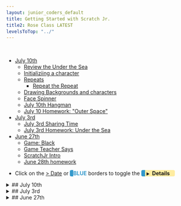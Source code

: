 ```yaml
---
layout: junior_coders_default
title: Getting Started with Scratch Jr.
title2: Rose Class LATEST
levelsToTop: "../"
---
```


<!-- 
- [ ] Proceed to [Archives](./a_mon0500pm-Archives.html) 》 
- [ ] {: style="float: right;"}
- [ ] --> 

<br clear="both">

<div id="toc">

* [July 10th](#july-10th)
  * [Review the Under the Sea](#review-the-under-the-sea)
  * [Initializiing a character](#initializiing-a-character)
  * [Repeats](#repeats)
    * [Repeat the Repeat](#repeat-the-repeat)
  * [Drawing Backgrounds and characters](#drawing-backgrounds-and-characters)
  * [Face Spinner](#face-spinner)
  * [July 10th Hangman](#july-10th-hangman)
  * [July 10 Homework: "Outer Space"](#july-10-homework-outer-space)
* [July 3rd](#july-3rd)
  * [July 3rd Sharing Time](#july-3rd-sharing-time)
  * [July 3rd Homework: Under the Sea](#july-3rd-homework-under-the-sea)
* [June 27th](#june-27th)
  * [Game: Black](#game-black)
  * [Game Teacher Says](#game-teacher-says)
  * [ScratchJr Intro](#scratchjr-intro)
  * [June 28th homework](#june-28th-homework)

</div>

* Click on the [> Date]() or <span style="color: #3399cc;  border-left: 9px solid #3399cc!important;border-radius: 4px 4px; font-weight: bold">BLUE</span> borders to toggle the <span style="background-color:#ffeca0; border-left: 10px solid #3399cc !important;border-radius: 4px 4px;"><b>  &nbsp;<span style="font-size: 70%">▶︎</span>&nbsp;&nbsp;Details&nbsp;&nbsp;&nbsp;&nbsp;</b></span>


<details>
<summary>## July 10th
</summary>

## July 10th

### Review the Under the Sea

We reviewed the homework projects. The original Under teh Sea project can be [downloaded here](./scratchProjects/Y1Q15UndertheSea.sjr).


### Initializiing a character

To set the initial position, visibility, or size of a character:

* **manually** change the position of the character. 

![Initial Position](./images/2020-07-10/20200710InitialPosition.gif)
  
Note in the gif above, if I use a block to change the position, it returns when I press the return button. If I manually move it, it stays.

* **manually** change the visibility 

![Initial Position](./images/2020-07-10/20200710Invisble.gif)

* **manually** change the size 

![Size](./images/2020-07-10/20200710Size.gif)


This is useful if you want a character to start off small, or in a certain position. 

* Rotation **doesn't work**

![Rotation](./images/2020-07-10/20200710Rotation.gif)


### Repeats 

#### Repeat the Repeat

I briefly discussed repeats within repeats:

1. Put some actions in a repeat block.
2. Add something to that, and put that in a repeat block
3. Repeat step 2

Not so interesting at this point.


### Drawing Backgrounds and characters

We reviewed the Drawing Editor to:

* Create circles, squares, and lines 
* Use different thicknesses
* Fill in drawings
* Move drawings
* Change the shape of blocks
* Delete drawings

### Face Spinner

<iframe width="100%" height="315" src="https://www.youtube.com/embed/4r-WH7c5w0M" frameborder="0" allow="accelerometer; autoplay; encrypted-media; gyroscope; picture-in-picture" allowfullscreen></iframe>

[Download here](./scratchProjects/Y1R16Fidgetspinner.sjr)

To practice using the editor, the kids reverse engineered the project above, but then, for fun, we put each other's pictures in the circles to make cool **Face Spinner**. 

Then they made the spinner spin. As a challenge, I proposed making the spinner go fast at first and slower later. Most kids did it this way:

![Rotation](./images/2020-07-10/20200710Fidget.png){: height~"200px"}

### July 10th Hangman

At the end we had a little time left and we played Hangman. For some kids it was their first time playing this classic children's spelling game!

### July 10 Homework: "Outer Space"

<iframe width="100%" height="315" src="https://www.youtube.com/embed/EQ8FqqIM_Rc" frameborder="0" allow="accelerometer; autoplay; encrypted-media; gyroscope; picture-in-picture" allowfullscreen></iframe>

The homework is to try to make this project just from watching the video. The stars and sun are just like we did in class. The Green Cat is a little different and you might have to think about it. The Astronaut is a new trick we will learn next time! 

</details>



<details>
<summary>## July 3rd
</summary>

## July 3rd

This week we continued working on learning basic ScratchJr Blocks.

### July 3rd Sharing Time
The kids shared the work they had done by themselves during the week. Kids learned a lot. 

Children explored using the various motion blocks to create interesting dances. They created their own versions of projects similar to the following Bootup Projects:

1.  Dance Alone

<iframe width="100%" height="315" src="https://www.youtube.com/embed/XO9bv2Oz_68" frameborder="0" allow="accelerometer; autoplay; encrypted-media; gyroscope; picture-in-picture" allowfullscreen></iframe>

2. Can't Stop Dancing

Uses repeat block to repeat motion

<iframe width="100%" height="315" src="https://www.youtube.com/embed/ZPgbWqX4Nog" frameborder="0" allow="accelerometer; autoplay; encrypted-media; gyroscope; picture-in-picture" allowfullscreen></iframe>

3.  Dance Party: several sprites perform at the same time.

<iframe width="100%" height="315" src="https://www.youtube.com/embed/YsS21mU9Nxg" frameborder="0" allow="accelerometer; autoplay; encrypted-media; gyroscope; picture-in-picture" allowfullscreen></iframe>

[Download](./scratchProjects/Y1Q13DanceParty.sjr)


4. Starry Night; Putting it all together


<iframe width="100%" height="315" src="https://www.youtube.com/embed/kxQGuTWfXx0" frameborder="0" allow="accelerometer; autoplay; encrypted-media; gyroscope; picture-in-picture" allowfullscreen></iframe>

[Starry Night from Bootup](./scratchProjects/Y1Q14StarryNight.sjr)


### July 3rd Homework: Under the Sea 

The homework was to create a project like the following. 

<iframe width="100%" height="315" src="https://www.youtube.com/embed/bleXofsQjzw" frameborder="0" allow="accelerometer; autoplay; encrypted-media; gyroscope; picture-in-picture" allowfullscreen></iframe>


</details>


<details>
<summary>## June 27th
</summary>

## June 27th

### Game: Black

We played the game called [Black](../lessons/gameBlack.html). The game teachers kids several concepts related to coding, including making choices, thinking about future steps, and logical reasoning. 


### Game Teacher Says 

We played the [Teacher Says](../lessons/TeacherSays.md) game. This game helps us learn each other's name, as well as teaching about sequencing event and following instructions.


### ScratchJr Intro

I did a simple introduction to the ScratchJr. interface. We covered:

* The home button 
* The green flag/start block 
* The settings
* The blue motion buttons
* The purple size buttons
* The say nd record buttons
 
We also talked about the image interface:

* Changing the color of elements 
* Undoing actions 

Kids then spent some time experimenting with these. Kids shared their "discoveries".

We will review all these again next class.

![scratchjrinterface](./images/jc_a_001_scratchjrinterface.jpg)



### June 28th homework
The homework is for kids to teach parents how to play [Black](../lessons/gameBlack.html). 


Also kids should play with ScratchJr and try to discover new things about how it works.

</details>